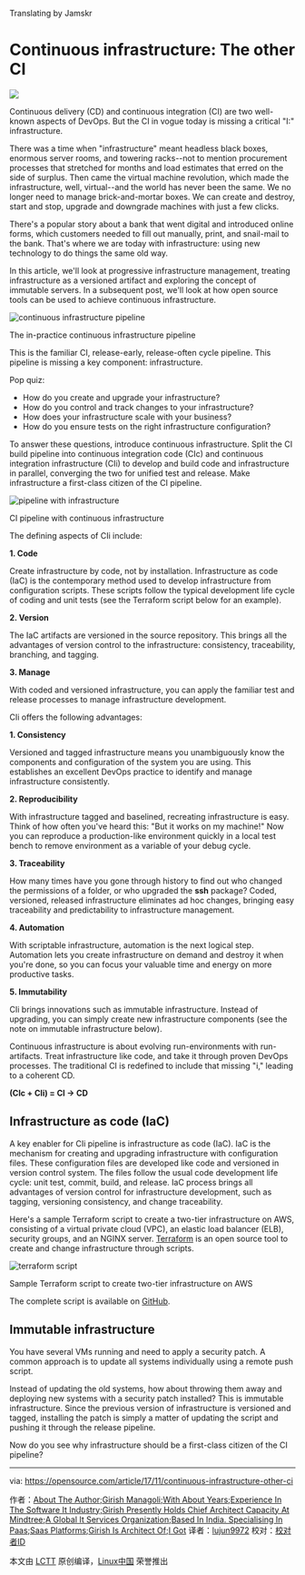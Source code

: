 Translating by Jamskr

Continuous infrastructure: The other CI
======
![](https://opensource.com/sites/default/files/styles/image-full-size/public/lead-images/BIZ_darwincloud_520x292_0311LL.png?itok=74DLgd8Q)

Continuous delivery (CD) and continuous integration (CI) are two well-known aspects of DevOps. But the CI in vogue today is missing a critical "I:" infrastructure.

There was a time when "infrastructure" meant headless black boxes, enormous server rooms, and towering racks--not to mention procurement processes that stretched for months and load estimates that erred on the side of surplus. Then came the virtual machine revolution, which made the infrastructure, well, virtual--and the world has never been the same. We no longer need to manage brick-and-mortar boxes. We can create and destroy, start and stop, upgrade and downgrade machines with just a few clicks.

There's a popular story about a bank that went digital and introduced online forms, which customers needed to fill out manually, print, and snail-mail to the bank. That's where we are today with infrastructure: using new technology to do things the same old way.

In this article, we'll look at progressive infrastructure management, treating infrastructure as a versioned artifact and exploring the concept of immutable servers. In a subsequent post, we'll look at how open source tools can be used to achieve continuous infrastructure.


![continuous infrastructure pipeline][2]


The in-practice continuous infrastructure pipeline

This is the familiar CI, release-early, release-often cycle pipeline. This pipeline is missing a key component: infrastructure.

Pop quiz:

  * How do you create and upgrade your infrastructure?
  * How do you control and track changes to your infrastructure?
  * How does your infrastructure scale with your business?
  * How do you ensure tests on the right infrastructure configuration?



To answer these questions, introduce continuous infrastructure. Split the CI build pipeline into continuous integration code (CIc) and continuous integration infrastructure (CIi) to develop and build code and infrastructure in parallel, converging the two for unified test and release. Make infrastructure a first-class citizen of the CI pipeline.


![pipeline with infrastructure][4]


CI pipeline with continuous infrastructure

The defining aspects of CIi include:

**1\. Code**

Create infrastructure by code, not by installation. Infrastructure as code (IaC) is the contemporary method used to develop infrastructure from configuration scripts. These scripts follow the typical development life cycle of coding and unit tests (see the Terraform script below for an example).

**2\. Version**

The IaC artifacts are versioned in the source repository. This brings all the advantages of version control to the infrastructure: consistency, traceability, branching, and tagging.

**3\. Manage**

With coded and versioned infrastructure, you can apply the familiar test and release processes to manage infrastructure development.

CIi offers the following advantages:

**1\. Consistency**

Versioned and tagged infrastructure means you unambiguously know the components and configuration of the system you are using. This establishes an excellent DevOps practice to identify and manage infrastructure consistently.

**2\. Reproducibility**

With infrastructure tagged and baselined, recreating infrastructure is easy. Think of how often you've heard this: "But it works on my machine!" Now you can reproduce a production-like environment quickly in a local test bench to remove environment as a variable of your debug cycle.

**3\. Traceability**

How many times have you gone through history to find out who changed the permissions of a folder, or who upgraded the **ssh** package? Coded, versioned, released infrastructure eliminates ad hoc changes, bringing easy traceability and predictability to infrastructure management.

**4\. Automation**

With scriptable infrastructure, automation is the next logical step. Automation lets you create infrastructure on demand and destroy it when you're done, so you can focus your valuable time and energy on more productive tasks.

**5\. Immutability**

CIi brings innovations such as immutable infrastructure. Instead of upgrading, you can simply create new infrastructure components (see the note on immutable infrastructure below).

Continuous infrastructure is about evolving run-environments with run-artifacts. Treat infrastructure like code, and take it through proven DevOps processes. The traditional CI is redefined to include that missing "i," leading to a coherent CD.

**(CIc + CIi) = CI -> CD**

## Infrastructure as code (IaC)

A key enabler for CIi pipeline is infrastructure as code (IaC). IaC is the mechanism for creating and upgrading infrastructure with configuration files. These configuration files are developed like code and versioned in version control system. The files follow the usual code development life cycle: unit test, commit, build, and release. IaC process brings all advantages of version control for infrastructure development, such as tagging, versioning consistency, and change traceability.

Here's a sample Terraform script to create a two-tier infrastructure on AWS, consisting of a virtual private cloud (VPC), an elastic load balancer (ELB), security groups, and an NGINX server. [Terraform][5] is an open source tool to create and change infrastructure through scripts.


![terraform script][7]


Sample Terraform script to create two-tier infrastructure on AWS

The complete script is available on [GitHub][8].

## Immutable infrastructure

You have several VMs running and need to apply a security patch. A common approach is to update all systems individually using a remote push script.

Instead of updating the old systems, how about throwing them away and deploying new systems with a security patch installed? This is immutable infrastructure. Since the previous version of infrastructure is versioned and tagged, installing the patch is simply a matter of updating the script and pushing it through the release pipeline.

Now do you see why infrastructure should be a first-class citizen of the CI pipeline?

--------------------------------------------------------------------------------

via: https://opensource.com/article/17/11/continuous-infrastructure-other-ci

作者：[About The Author;Girish Managoli;With About Years;Experience In The Software It Industry;Girish Presently Holds Chief Architect Capacity At Mindtree;A Global It Services Organization;Based In India. Specialising In Paas;Saas Platforms;Girish Is Architect Of;I Got][a]
译者：[lujun9972](https://github.com/lujun9972)
校对：[校对者ID](https://github.com/校对者ID)

本文由 [LCTT](https://github.com/LCTT/TranslateProject) 原创编译，[Linux中国](https://linux.cn/) 荣誉推出

[a]:https://opensource.com
[1]:/file/376916
[2]:https://opensource.com/sites/default/files/images/life-uploads/figure1.jpg (continuous infrastructure pipeline in use)
[3]:/file/376921
[4]:https://opensource.com/sites/default/files/images/life-uploads/figure2.jpg (CI pipeline with infrastructure)
[5]:https://github.com/hashicorp/terraform
[6]:/file/376926
[7]:https://opensource.com/sites/default/files/images/life-uploads/figure3_0.png (sample terraform script)
[8]:https://github.com/terraform-providers/terraform-provider-aws/tree/master/examples/two-tier
